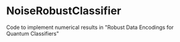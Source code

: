 # NoiseRobustClassifier
Code to implement numerical results in "Robust Data Encodings for Quantum Classifiers"
